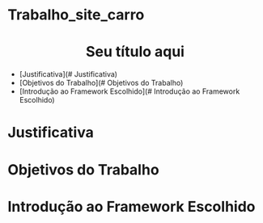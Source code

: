 # Trabalho_site_carro
<h1 align="center"> Seu título aqui </h1>

* [Justificativa](# Justificativa)
* [Objetivos do Trabalho](# Objetivos do Trabalho)
* [Introdução ao Framework Escolhido](# Introdução ao Framework Escolhido)


# Justificativa
# Objetivos do Trabalho
# Introdução ao Framework Escolhido
